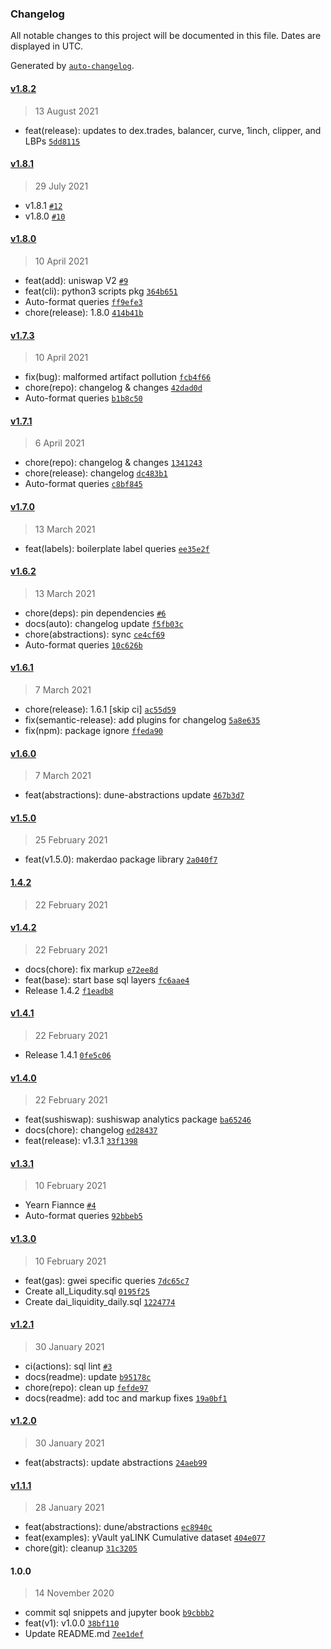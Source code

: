 ### Changelog

All notable changes to this project will be documented in this file. Dates are displayed in UTC.

Generated by [`auto-changelog`](https://github.com/CookPete/auto-changelog).

#### [v1.8.2](https://github.com/sambacha/dune-snippets/compare/v1.8.1...v1.8.2)

> 13 August 2021

- feat(release): updates to dex.trades, balancer, curve, 1inch, clipper, and LBPs [`5dd8115`](https://github.com/sambacha/dune-snippets/commit/5dd81151eefd4519c51dec8cc26b728247206b05)

#### [v1.8.1](https://github.com/sambacha/dune-snippets/compare/v1.8.0...v1.8.1)

> 29 July 2021

- v1.8.1 [`#12`](https://github.com/sambacha/dune-snippets/pull/12)
- v1.8.0 [`#10`](https://github.com/sambacha/dune-snippets/pull/10)

#### [v1.8.0](https://github.com/sambacha/dune-snippets/compare/v1.7.3...v1.8.0)

> 10 April 2021

- feat(add): uniswap V2 [`#9`](https://github.com/sambacha/dune-snippets/pull/9)
- feat(cli): python3 scripts pkg [`364b651`](https://github.com/sambacha/dune-snippets/commit/364b651939d4e4c10c2f67b64902fe832d264eeb)
- Auto-format queries [`ff9efe3`](https://github.com/sambacha/dune-snippets/commit/ff9efe3ea82d0ce4a0555ae2a7fb922b19490836)
- chore(release): 1.8.0 [`414b41b`](https://github.com/sambacha/dune-snippets/commit/414b41ba10d56440dbc935292d48777293246e74)

#### [v1.7.3](https://github.com/sambacha/dune-snippets/compare/v1.7.1...v1.7.3)

> 10 April 2021

- fix(bug): malformed artifact pollution [`fcb4f66`](https://github.com/sambacha/dune-snippets/commit/fcb4f662e3a75434abec207a47f743fb749fad84)
- chore(repo): changelog & changes [`42dad0d`](https://github.com/sambacha/dune-snippets/commit/42dad0d3de2ba2ce0f9a4936e03e59c8ab70102c)
- Auto-format queries [`b1b8c50`](https://github.com/sambacha/dune-snippets/commit/b1b8c505e75aeac342af9badaa02c1969c90c316)

#### [v1.7.1](https://github.com/sambacha/dune-snippets/compare/v1.7.0...v1.7.1)

> 6 April 2021

- chore(repo): changelog & changes [`1341243`](https://github.com/sambacha/dune-snippets/commit/1341243a7f277319519b96af3c8892f26bc14cb0)
- chore(release): changelog [`dc483b1`](https://github.com/sambacha/dune-snippets/commit/dc483b15836a437c4c088e9a51e8dc8724f2797a)
- Auto-format queries [`c8bf845`](https://github.com/sambacha/dune-snippets/commit/c8bf8455632452e675504832b8ed470ea7bcd953)

#### [v1.7.0](https://github.com/sambacha/dune-snippets/compare/v1.6.2...v1.7.0)

> 13 March 2021

- feat(labels): boilerplate label queries [`ee35e2f`](https://github.com/sambacha/dune-snippets/commit/ee35e2fbf7b45887a0a2e27b72092e8f6ac0fccd)

#### [v1.6.2](https://github.com/sambacha/dune-snippets/compare/v1.6.1...v1.6.2)

> 13 March 2021

- chore(deps): pin dependencies [`#6`](https://github.com/sambacha/dune-snippets/pull/6)
- docs(auto): changelog update [`f5fb03c`](https://github.com/sambacha/dune-snippets/commit/f5fb03cb58f9fe37ef2dc6450486a72a7c48be53)
- chore(abstractions): sync [`ce4cf69`](https://github.com/sambacha/dune-snippets/commit/ce4cf694ea5940264c08b6e74f03f1f3b834ef89)
- Auto-format queries [`10c626b`](https://github.com/sambacha/dune-snippets/commit/10c626b264e4021d8bd0d3346344324982f793b1)

#### [v1.6.1](https://github.com/sambacha/dune-snippets/compare/v1.6.0...v1.6.1)

> 7 March 2021

- chore(release): 1.6.1 [skip ci] [`ac55d59`](https://github.com/sambacha/dune-snippets/commit/ac55d59ebaaf36f487d33b378d5c4fefbf047a73)
- fix(semantic-release): add plugins for changelog [`5a8e635`](https://github.com/sambacha/dune-snippets/commit/5a8e635366d16f24f1b9655ce506b6a22eac4dc0)
- fix(npm): package ignore [`ffeda90`](https://github.com/sambacha/dune-snippets/commit/ffeda9085a091742bc62277c096f0a0d2c1cc4b6)

#### [v1.6.0](https://github.com/sambacha/dune-snippets/compare/v1.5.0...v1.6.0)

> 7 March 2021

- feat(abstractions): dune-abstractions update [`467b3d7`](https://github.com/sambacha/dune-snippets/commit/467b3d7c9b3ae73fbc9296437b3319b209d4e7ba)

#### [v1.5.0](https://github.com/sambacha/dune-snippets/compare/1.4.2...v1.5.0)

> 25 February 2021

- feat(v1.5.0): makerdao package library [`2a040f7`](https://github.com/sambacha/dune-snippets/commit/2a040f7a3d95984b4014c9075d348e1553fe6819)

#### [1.4.2](https://github.com/sambacha/dune-snippets/compare/v1.4.2...1.4.2)

> 22 February 2021

#### [v1.4.2](https://github.com/sambacha/dune-snippets/compare/v1.4.1...v1.4.2)

> 22 February 2021

- docs(chore): fix markup [`e72ee8d`](https://github.com/sambacha/dune-snippets/commit/e72ee8da2bfdbd3f787a1494b74d244fc2554aab)
- feat(base): start base sql layers [`fc6aae4`](https://github.com/sambacha/dune-snippets/commit/fc6aae4bcf6174643bb31e7106a3f1af8137f401)
- Release 1.4.2 [`f1eadb8`](https://github.com/sambacha/dune-snippets/commit/f1eadb8a186d78bf6e7bebb0c9c901a732d39a55)

#### [v1.4.1](https://github.com/sambacha/dune-snippets/compare/v1.4.0...v1.4.1)

> 22 February 2021

- Release 1.4.1 [`0fe5c06`](https://github.com/sambacha/dune-snippets/commit/0fe5c0691f50c8869282007d82ed2e779591d761)

#### [v1.4.0](https://github.com/sambacha/dune-snippets/compare/v1.3.1...v1.4.0)

> 22 February 2021

- feat(sushiswap): sushiswap analytics package [`ba65246`](https://github.com/sambacha/dune-snippets/commit/ba65246531965b08dcde741b34db2a8b89b77679)
- docs(chore): changelog [`ed28437`](https://github.com/sambacha/dune-snippets/commit/ed28437c3fe05e8fff1424f57bcc3e36b97c2162)
- feat(release): v1.3.1 [`33f1398`](https://github.com/sambacha/dune-snippets/commit/33f1398f0240c0554feb7c3860392818c47c450e)

#### [v1.3.1](https://github.com/sambacha/dune-snippets/compare/v1.3.0...v1.3.1)

> 10 February 2021

- Yearn Fiannce [`#4`](https://github.com/sambacha/dune-snippets/pull/4)
- Auto-format queries [`92bbeb5`](https://github.com/sambacha/dune-snippets/commit/92bbeb57c52ecef66e447a5ac38c3ae9e914074e)

#### [v1.3.0](https://github.com/sambacha/dune-snippets/compare/v1.2.1...v1.3.0)

> 10 February 2021

- feat(gas): gwei specific queries [`7dc65c7`](https://github.com/sambacha/dune-snippets/commit/7dc65c797376c672f4a6f58b0c7d9df6960fb735)
- Create all_Liqudity.sql [`0195f25`](https://github.com/sambacha/dune-snippets/commit/0195f2588dae944aa45294ef0ff7a9c63e2ed543)
- Create dai_liquidity_daily.sql [`1224774`](https://github.com/sambacha/dune-snippets/commit/122477491610a9f7b6c1312978d448a74a72162d)

#### [v1.2.1](https://github.com/sambacha/dune-snippets/compare/v1.2.0...v1.2.1)

> 30 January 2021

- ci(actions): sql lint [`#3`](https://github.com/sambacha/dune-snippets/pull/3)
- docs(readme): update [`b95178c`](https://github.com/sambacha/dune-snippets/commit/b95178c5997db75e5366ced5284d4e65b8c39429)
- chore(repo): clean up [`fefde97`](https://github.com/sambacha/dune-snippets/commit/fefde9736d7dc6fc4facf7e019ba6f30c32a7e86)
- docs(readme): add toc and markup fixes [`19a0bf1`](https://github.com/sambacha/dune-snippets/commit/19a0bf1e132021bece12c82fd76da9d52e57576e)

#### [v1.2.0](https://github.com/sambacha/dune-snippets/compare/v1.1.1...v1.2.0)

> 30 January 2021

- feat(abstracts): update abstractions [`24aeb99`](https://github.com/sambacha/dune-snippets/commit/24aeb99a67341e6a734aa5b76cd003c565810ec0)

#### [v1.1.1](https://github.com/sambacha/dune-snippets/compare/1.0.0...v1.1.1)

> 28 January 2021

- feat(abstractions): dune/abstractions [`ec8940c`](https://github.com/sambacha/dune-snippets/commit/ec8940c0a8b515c0e974df85c262813964f5d1f2)
- feat(examples): yVault yaLINK Cumulative dataset [`404e077`](https://github.com/sambacha/dune-snippets/commit/404e077b9320d80ab4c678e91d67840dd8c011d6)
- chore(git): cleanup [`31c3205`](https://github.com/sambacha/dune-snippets/commit/31c3205dd1dc036b431ef95c57311aa647249946)

#### 1.0.0

> 14 November 2020

- commit sql snippets and jupyter book [`b9cbbb2`](https://github.com/sambacha/dune-snippets/commit/b9cbbb2d4b835d874edb7ec9e2601c6d98df6fc1)
- feat(v1): v1.0.0 [`38bf110`](https://github.com/sambacha/dune-snippets/commit/38bf110fd2b46b216f39978d129c2ed200bb366d)
- Update README.md [`7ee1def`](https://github.com/sambacha/dune-snippets/commit/7ee1def9dd3d8f2f9dce0e0b423b016667335718)
